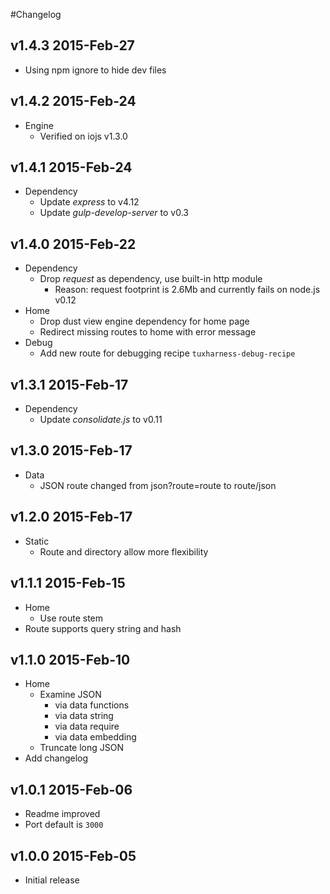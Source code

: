 #Changelog
## v1.4.3 2015-Feb-27
* Using npm ignore to hide dev files

## v1.4.2 2015-Feb-24
* Engine
	* Verified on iojs v1.3.0

## v1.4.1 2015-Feb-24
* Dependency
	* Update *express* to v4.12
	* Update *gulp-develop-server* to v0.3

## v1.4.0 2015-Feb-22
* Dependency
	* Drop *request* as dependency, use built-in http module
		* Reason: request footprint is 2.6Mb and currently fails on node.js v0.12
* Home
	* Drop dust view engine dependency for home page
	* Redirect missing routes to home with error message
* Debug
	* Add new route for debugging recipe `tuxharness-debug-recipe`

## v1.3.1 2015-Feb-17
* Dependency
	* Update *consolidate.js* to v0.11

## v1.3.0 2015-Feb-17
* Data
	* JSON route changed from json?route=route to route/json

## v1.2.0 2015-Feb-17
* Static
	* Route and directory allow more flexibility

## v1.1.1 2015-Feb-15
* Home
	* Use route stem
* Route supports query string and hash

## v1.1.0 2015-Feb-10
* Home
	* Examine JSON
		* via data functions
		* via data string
		* via data require
		* via data embedding
	* Truncate long JSON
* Add changelog	

## v1.0.1 2015-Feb-06
* Readme improved
* Port default is `3000`

## v1.0.0 2015-Feb-05
* Initial release
